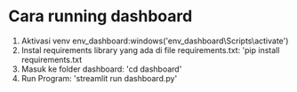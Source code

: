 # Cara running dashboard   
1. Aktivasi venv env_dashboard:windows('env_dashboard\Scripts\activate')
2. Instal requirements library yang ada di file requirements.txt: 'pip install requirements.txt
3. Masuk ke folder dashboard: 'cd dashboard'
4. Run Program: 'streamlit run dashboard.py'
 